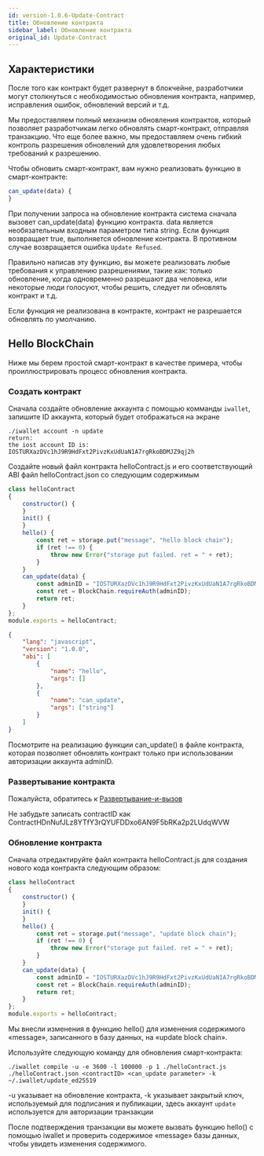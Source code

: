 ```yaml
---
id: version-1.0.6-Update-Contract
title: Обновление контракта
sidebar_label: Обновление контракта
original_id: Update-Contract
---
```


## Характеристики

После того как контракт будет развернут в блокчейне, разработчики могут столкнуться с необходимостью обновления контракта, например, исправления ошибок, обновлений версий и т.д.

Мы предоставляем полный механизм обновления контрактов, который позволяет разработчикам легко обновлять смарт-контракт, отправляя транзакцию.
Что еще более важно, мы предоставляем очень гибкий контроль разрешения обновлений для удовлетворения любых требований к разрешению.

Чтобы обновить смарт-контракт, вам нужно реализовать функцию в смарт-контракте:
```js
can_update(data) {
}
```

При получении запроса на обновление контракта система сначала вызовет can_update(data) функцию контракта. data является необязательным входным параметром типа string. Если функция возвращает true, выполняется обновление контракта. В противном случае возвращается ошибка `Update Refused`.

Правильно написав эту функцию, вы можете реализовать любые требования к управлению разрешениями, такие как: только обновление, когда одновременно разрешают два человека, или некоторые люди голосуют, чтобы решить, следует ли обновлять контракт и т.д.

Если функция не реализована в контракте, контракт не разрешается обновлять по умолчанию.

## Hello BlockChain

Ниже мы берем простой смарт-контракт в качестве примера, чтобы проиллюстрировать процесс обновления контракта.

### Создать контракт

Сначала создайте обновление аккаунта с помощью комманды `iwallet`, запишите ID аккаунта, который будет отображаться на экране
```console
./iwallet account -n update
return:
the iost account ID is:
IOSTURXazDVc1hJ9R9HdFxt2PivzKxUdUaN1A7rgRkoBDMJZ9qj2h
```

Создайте новый файл контракта helloContract.js и его соответствующий ABI файл helloContract.json со следующим содержимым
```js
class helloContract
{
    constructor() {
    }
    init() {
    }
    hello() {
		const ret = storage.put("message", "hello block chain");
        if (ret !== 0) {
            throw new Error("storage put failed. ret = " + ret);
        }
    }
	can_update(data) {
		const adminID = "IOSTURXazDVc1hJ9R9HdFxt2PivzKxUdUaN1A7rgRkoBDMJZ9qj2h";
		const ret = BlockChain.requireAuth(adminID);
		return ret;
	}
};
module.exports = helloContract;
```
```json
{
    "lang": "javascript",
    "version": "1.0.0",
    "abi": [
        {
            "name": "hello",
            "args": []
        },
		{
			"name": "can_update",
			"args": ["string"]
		}
    ]
}
```
Посмотрите на реализацию функции can_update() в файле контракта, которая позволяет обновлять контракт только при использовании авторизации аккаунта adminID.

### Развертывание контракта

Пожалуйста, обратитесь к [Развертывание-и-вызов](../3-smart-contract/Deployment-and-invocation)

Не забудьте записать contractID как ContractHDnNufJLz8YTfY3rQYUFDDxo6AN9F5bRKa2p2LUdqWVW

### Обновление контракта
Сначала отредактируйте файл контракта helloContract.js для создания нового кода контракта следующим образом:
```js
class helloContract
{
    constructor() {
    }
    init() {
    }
    hello() {
		const ret = storage.put("message", "update block chain");
        if (ret !== 0) {
            throw new Error("storage put failed. ret = " + ret);
        }
    }
	can_update(data) {
		const adminID = "IOSTURXazDVc1hJ9R9HdFxt2PivzKxUdUaN1A7rgRkoBDMJZ9qj2h";
		const ret = BlockChain.requireAuth(adminID);
		return ret;
	}
};
module.exports = helloContract;
```
Мы внесли изменения в функцию hello() для изменения содержимого «message», записанного в базу данных, на «update block chain».

Используйте следующую команду для обновления смарт-контракта:

```console
./iwallet compile -u -e 3600 -l 100000 -p 1 ./helloContract.js ./helloContract.json <contractID> <can_update parameter> -k ~/.iwallet/update_ed25519
```
-u указывает на обновление контракта, -k указывает закрытый ключ, используемый для подписания и публикации, здесь аккаунт `update` используется для авторизации транзакции

После подтверждения транзакции вы можете вызвать функцию hello() с помощью iwallet и проверить содержимое «message» базы данных, чтобы увидеть изменения содержимого.
